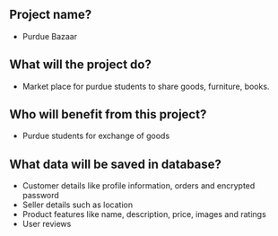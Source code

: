 ## Project name?
* Purdue Bazaar

## What will the project do?
* Market place for purdue students to share goods, furniture, books.

## Who will benefit from this project?
* Purdue students for exchange of goods

## What data will be saved in database?
* Customer details like profile information, orders and encrypted password
* Seller details such as location
* Product features like name, description, price, images and ratings
* User reviews